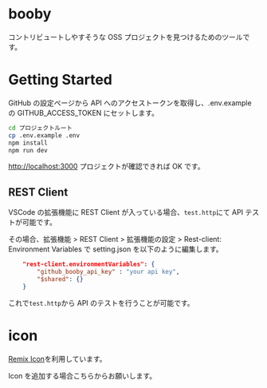 # booby

コントリビュートしやすそうな OSS プロジェクトを見つけるためのツールです。

# Getting Started

GitHub の設定ページから API へのアクセストークンを取得し、.env.example の GITHUB_ACCESS_TOKEN にセットします。

```bash
cd プロジェクトルート
cp .env.example .env
npm install
npm run dev
```

[http://localhost:3000](http://localhost:3000) プロジェクトが確認できれば OK です。

## REST Client

VSCode の拡張機能に REST Client が入っている場合、`test.http`にて API テストが可能です。

その場合、拡張機能 > REST Client > 拡張機能の設定 > Rest-client: Environment Variables で setting.json を以下のように編集します。

```json
    "rest-client.environmentVariables": {
        "github_booby_api_key" : "your api key",
        "$shared": {}
    }
```

これで`test.http`から API のテストを行うことが可能です。

# icon

[Remix Icon](https://remixicon.com/)を利用しています。

Icon を追加する場合こちらからお願いします。
